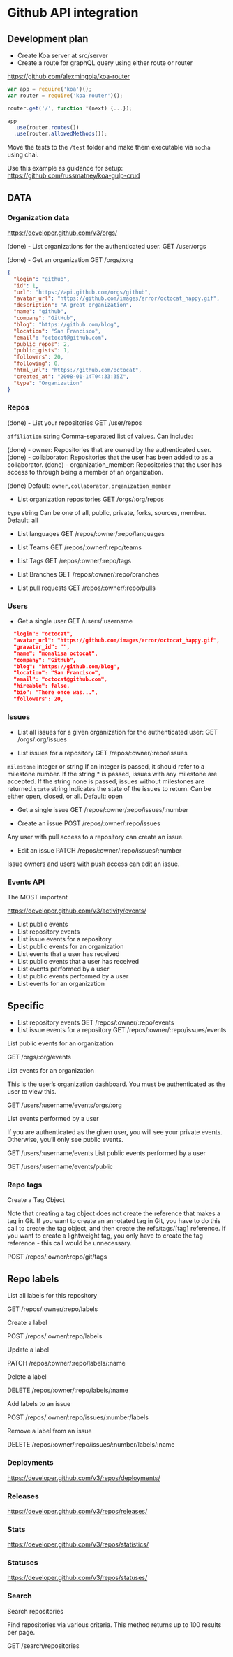 Github API integration
======================

Development plan
----------------

-	Create Koa server at src/server
-	Create a route for graphQL query using either route or router

https://github.com/alexmingoia/koa-router

```js
var app = require('koa')();
var router = require('koa-router')();

router.get('/', function *(next) {...});

app
  .use(router.routes())
  .use(router.allowedMethods());
```

Move the tests to the `/test` folder and make them executable via `mocha` using chai.

Use this example as guidance for setup: https://github.com/russmatney/koa-gulp-crud

DATA
----

### Organization data

https://developer.github.com/v3/orgs/

(done) -	List organizations for the authenticated user. GET /user/orgs

(done) -	Get an organization GET /orgs/:org

```json
{
  "login": "github",
  "id": 1,
  "url": "https://api.github.com/orgs/github",
  "avatar_url": "https://github.com/images/error/octocat_happy.gif",
  "description": "A great organization",
  "name": "github",
  "company": "GitHub",
  "blog": "https://github.com/blog",
  "location": "San Francisco",
  "email": "octocat@github.com",
  "public_repos": 2,
  "public_gists": 1,
  "followers": 20,
  "following": 0,
  "html_url": "https://github.com/octocat",
  "created_at": "2008-01-14T04:33:35Z",
  "type": "Organization"
}
```

### Repos

(done) -	List your repositories GET /user/repos

`affiliation` string Comma-separated list of values. Can include:

(done) -	owner: Repositories that are owned by the authenticated user.
(done) -	collaborator: Repositories that the user has been added to as a collaborator.
(done) -	organization_member: Repositories that the user has access to through being a member of an organization.

(done) Default: `owner,collaborator,organization_member`

-	List organization repositories GET /orgs/:org/repos

`type` string Can be one of all, public, private, forks, sources, member. Default: all

-	List languages GET /repos/:owner/:repo/languages

-	List Teams GET /repos/:owner/:repo/teams

-	List Tags GET /repos/:owner/:repo/tags

-	List Branches GET /repos/:owner/:repo/branches

-	List pull requests GET /repos/:owner/:repo/pulls

### Users

-	Get a single user GET /users/:username

```json
  "login": "octocat",
  "avatar_url": "https://github.com/images/error/octocat_happy.gif",
  "gravatar_id": "",
  "name": "monalisa octocat",
  "company": "GitHub",
  "blog": "https://github.com/blog",
  "location": "San Francisco",
  "email": "octocat@github.com",
  "hireable": false,
  "bio": "There once was...",
  "followers": 20,
```

### Issues

-	List all issues for a given organization for the authenticated user: GET /orgs/:org/issues

-	List issues for a repository GET /repos/:owner/:repo/issues

`milestone` integer or string If an integer is passed, it should refer to a milestone number. If the string * is passed, issues with any milestone are accepted. If the string none is passed, issues without milestones are returned.`state` string Indicates the state of the issues to return. Can be either open, closed, or all. Default: open

-	Get a single issue GET /repos/:owner/:repo/issues/:number

-	Create an issue POST /repos/:owner/:repo/issues

Any user with pull access to a repository can create an issue.

-	Edit an issue PATCH /repos/:owner/:repo/issues/:number

Issue owners and users with push access can edit an issue.

### Events API

The MOST important

https://developer.github.com/v3/activity/events/

-	List public events
-	List repository events
-	List issue events for a repository
-	List public events for an organization
-	List events that a user has received
-	List public events that a user has received
-	List events performed by a user
-	List public events performed by a user
-	List events for an organization

Specific
--------

-	List repository events GET /repos/:owner/:repo/events
-	List issue events for a repository GET /repos/:owner/:repo/issues/events

List public events for an organization

GET /orgs/:org/events

List events for an organization

This is the user’s organization dashboard. You must be authenticated as the user to view this.

GET /users/:username/events/orgs/:org

List events performed by a user

If you are authenticated as the given user, you will see your private events. Otherwise, you’ll only see public events.

GET /users/:username/events List public events performed by a user

GET /users/:username/events/public

### Repo tags

Create a Tag Object

Note that creating a tag object does not create the reference that makes a tag in Git. If you want to create an annotated tag in Git, you have to do this call to create the tag object, and then create the refs/tags/[tag] reference. If you want to create a lightweight tag, you only have to create the tag reference - this call would be unnecessary.

POST /repos/:owner/:repo/git/tags

Repo labels
-----------

List all labels for this repository

GET /repos/:owner/:repo/labels

Create a label

POST /repos/:owner/:repo/labels

Update a label

PATCH /repos/:owner/:repo/labels/:name

Delete a label

DELETE /repos/:owner/:repo/labels/:name

Add labels to an issue

POST /repos/:owner/:repo/issues/:number/labels

Remove a label from an issue

DELETE /repos/:owner/:repo/issues/:number/labels/:name

### Deployments

https://developer.github.com/v3/repos/deployments/

### Releases

https://developer.github.com/v3/repos/releases/

### Stats

https://developer.github.com/v3/repos/statistics/

### Statuses

https://developer.github.com/v3/repos/statuses/

### Search

Search repositories

Find repositories via various criteria. This method returns up to 100 results per page.

GET /search/repositories
